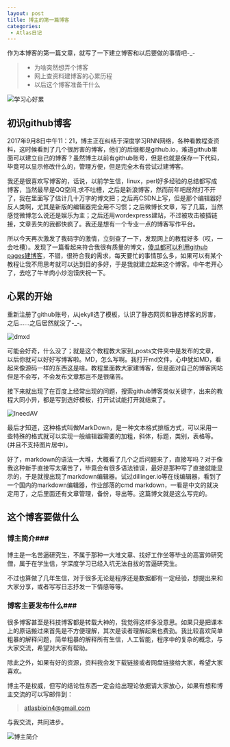 ```yaml
---
layout: post
title: 博主的第一篇博客
categories:
 - Atlas日记
---
```


作为本博客的第一篇文章，就写了一下建立博客和以后要做的事情吧-_-
>* 为啥突然想弄个博客
>* 网上查资料建博客的心累历程
>* 以后这个博客准备干什么

![学习心好累][1]

## 初识github博客 ##

2017年9月8日中午11：21，博主正在纠结于深度学习RNN网络，各种看教程查资料，这时候看到了几个很厉害的博客，他们的后缀都是github.io，难道github里面可以建立自己的博客？虽然博主以前有github账号，但是也就是保存一下代码，毕竟可以显示修改什么的，管理方便，但是完全木有尝试过建博客。

我还是很喜欢写博客的，话说，以前学生信，linux，perl好多经验的总结都写成博客，当然最早是QQ空间,求不吐槽，之后是新浪博客，然而前年吧居然打不开了，我在里面写了估计几十万字的博文把；之后再CSDN上写，但是那个编辑器好反人类啊，尤其是新版的编辑器完全用不习惯；之后微博长文章，写了几篇，当然感觉微博怎么说还是娱乐为主；之后还用wordexpress建站，不过被攻击被插链接，文章丢失的我都快疯了。我还是想有一个专业一点的博客写作平台。

所以今天再次激发了我码字的激情，立刻查了一下，发现网上的教程好多（哎，一会吐槽）。发现了一篇看起来符合我很有质量的博文，[傻瓜都可以利用github pages建博客][2]，不错，很符合我的需求，每天要忙的事情那么多，如果可以有某个教程让我不用思考就可以达到目的多好，于是我就建立起来这个博客。中午老开心了，去吃了牛羊肉小炒泡馍庆祝一下。

## 心累的开始 ##

重新注册了github账号，从jekyll选了模板，认识了静态网页和静态博客的厉害，之后......之后居然就没了-_-。

![dmxd](http://pic.atlasbioinfo.com/DMXD.jpg)

可能会好奇，什么没了；就是这个教程教大家到_posts文件夹中是发布的文章，以后你就可以好好写博客啦。MD，怎么写啊。我打开md文件，心中犹如MD，看起来像源码一样的东西这是啥。教程里面教大家建博客，但是面对自己的博客网站但是不会写，不会发布文章那岂不是很痛苦。

接下来就出现了在百度上经常出现的问题，搜索github博客类似关键字，出来的教程大同小异，都是写到选好模板，打开试试能打开就结束了。

![IneedAV][3]

最后才知道，这种格式叫做MarkDown，是一种文本格式排版方式，可以采用一些特殊的格式就可以实现一般编辑器需要的加粗，斜体，标题，类别，表格等。(并且不支持图片居中)。

好了，markdown的语法一大堆，大概看了几个之后问题来了，直接写吗？对于像我这种新手直接写太痛苦了，毕竟会有很多语法错误，最好是那种写了直接就能显示的，于是就搜出现了markdown编辑器。试过dillinger.io等在线编辑器，看到了一个国内的markdown编辑器，作业部落的cmd markdown，一看是中文的就决定用了，之后里面还有文章管理，备份，导出等。这篇博文就是这么写完的。

## 这个博客要做什么 ##


### 博主简介###


博主是一名苦逼研究生，不属于那种一大堆文章、找好工作坐等毕业的高富帅研究僧，属于在学生信，学深度学习已经入坑无法自拔的苦逼研究生。

不过也算做了几年生信，对于很多无论是程序还是数据都有一定经验，想提出来和大家分享，或者写写日志抒发一下情感等等。

### 博客主要发布什么###

很多博客甚至是科技博客都是转载大神的，我觉得这样多没意思。如果只是把课本上的原话搬过来首先是不方便理解，其次是读者理解起来也费劲。我比较喜欢简单粗暴的解释问题，简单粗暴的解释所有生信，人工智能，程序中的复杂的概念，与大家交流，希望对大家有帮助。

除此之外，如果有好的资源，资料我会发下载链接或者网盘链接给大家，希望大家喜欢。

博主不是权威，但写的结论性东西一定会给出理论依据请大家放心，如果有想和博主交流的可以写邮件到：


>atlasbioin4@gmail.com


与我交流，共同进步。

![博主简介](http://pic.atlasbioinfo.com/%E9%A1%B5%E9%9D%A2%E5%BA%95%E9%83%A8logo.png)

[1]: https://atlasbioinfo.github.io/images/xinhaolei.jpg
[2]: http://cyzus.github.io/2015/06/21/github-build-blog/
[3]: https://atlasbioinfo.github.io/images/ineedav.jpg

